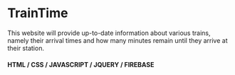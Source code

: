 # TrainTime

This website will provide up-to-date information about various trains, namely their arrival times and how many minutes remain until they arrive at their station.

#### HTML / CSS / JAVASCRIPT / JQUERY / FIREBASE
